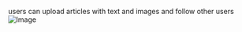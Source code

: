 users can upload articles with text and images and follow other users
![Image](https://github.com/user-attachments/assets/e5bdc82c-ca69-4573-90e4-0ad56a4b1316)
